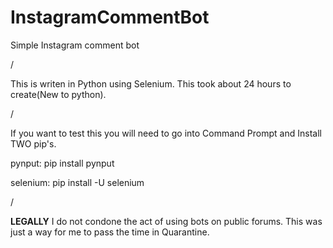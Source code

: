 # InstagramCommentBot
Simple Instagram comment bot

/

This is writen in Python using Selenium. This took about 24 hours to create(New to python).

/

If you want to test this you will need to go into Command Prompt and Install TWO pip's.

  pynput: pip install pynput
  
  selenium: pip install -U selenium

/

**LEGALLY**
I do not condone the act of using bots on public forums. This was just a way for me to pass the time in Quarantine.
